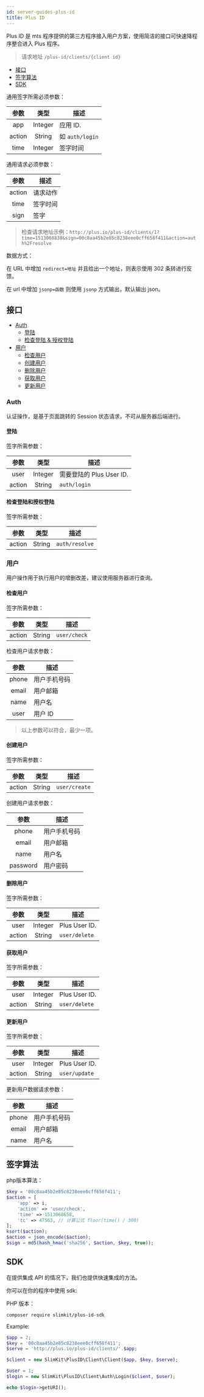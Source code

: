```yaml
---
id: server-guides-plus-id
title: Plus ID
---
```


Plus ID 是 mts 程序提供的第三方程序接入用户方案，使用简洁的接口可快速降程序整合进入 Plus 程序。

> 请求地址 `/plus-id/clients/{client id}`

- [接口](#api)
- [签字算法](#sign)
- [SDK](#sdk)

通用签字所需必须参数：

| 参数 | 类型 | 描述 |
|:----:|:----:|----|
| app | Integer | 应用 ID. |
| action | String | 如 `auth/login` |
| time | Integer | 签字时间 |

通用请求必须参数：

| 参数 | 描述 |
|:----:|----|
| action | 请求动作 |
| time | 签字时间 |
| sign | 签字 |

> 检查请求地址示例：`http://plus.io/plus-id/clients/1?time=1513068838&sign=00c8aa45b2e85c8238eee0cff658f411&action=auth%2Fresolve`

数据方式：

在 URL 中增加 `redirect=地址` 并且给出一个地址，则表示使用 302 条转进行反馈。

在 url 中增加 `jsonp=函数` 则使用 `jsonp` 方式输出，默认输出 json。

<a name="api"></a>
## 接口

- [Auth](#api-auth)
    - [登陆](#api-auth-login)
    - [检查登陆 & 授权登陆](#api-auth-resolve)
- [用户](#api-user)
    - [检查用户](#api-user-check)
    - [创建用户](#api-user-create)
    - [删除用户](#api-user-delete)
    - [获取用户](#api-user-show)
    - [更新用户](#api-user-update)

<a name="api-auth"></a>
### Auth

认证操作，是基于页面跳转的 Session 状态请求，不可从服务器后端进行。

<a name="api-auth-login"></a>
#### 登陆

签字所需参数：

| 参数 | 类型 | 描述 |
|:----:|:----:|----|
| user | Integer | 需要登陆的 Plus User ID. |
| action | String | `auth/login` |

<a name="api-auth-resolve"></a>
#### 检查登陆和授权登陆

签字所需参数：

| 参数 | 类型 | 描述 |
|:----:|:----:|----|
| action | String | `auth/resolve` |

<a name="api-user"></a>
### 用户

用户操作用于执行用户的增删改差，建议使用服务器进行查询。

<a name="api-user-check"></a>
#### 检查用户

签字所需参数：

| 参数 | 类型 | 描述 |
|:----:|:----:|----|
| action | String | `user/check` |

检查用户请求参数：

| 参数 | 描述 |
|:----:|----|
| phone | 用户手机号码 |
| email | 用户邮箱 |
| name | 用户名 |
| user | 用户 ID |

> 以上参数可以符合，最少一项。

<a name="api-user-create"></a>
#### 创建用户

签字所需参数：

| 参数 | 类型 | 描述 |
|:----:|:----:|----|
| action | String | `user/create` |

创建用户请求参数：

| 参数 | 描述 |
|:----:|----|
| phone | 用户手机号码 |
| email | 用户邮箱 |
| name | 用户名 |
| password | 用户密码 |

<a name="api-user-delete"></a>
#### 删除用户

签字所需参数：

| 参数 | 类型 | 描述 |
|:----:|:----:|----|
| user | Integer |  Plus User ID. |
| action | String | `user/delete` |

<a name="api-user-show"></a>
#### 获取用户

签字所需参数：

| 参数 | 类型 | 描述 |
|:----:|:----:|----|
| user | Integer |  Plus User ID. |
| action | String | `user/delete` |

<a name="api-user-update"></a>
#### 更新用户

签字所需参数：

| 参数 | 类型 | 描述 |
|:----:|:----:|----|
| user | Integer |  Plus User ID. |
| action | String | `user/update` |


更新用户数据请求参数：

| 参数 | 描述 |
|:----:|----|
| phone | 用户手机号码 |
| email | 用户邮箱 |
| name | 用户名 |

<a name="sign"></a>
## 签字算法

php版本算法：

```php
$key = '00c8aa45b2e85c8238eee0cff658f411';
$action = [
    'app' => i,
    'action' => 'user/check',
    'time' => 1513068658,
    'tc' => 47563, // 计算公式 floor(time() / 300)
];
ksort($action);
$action = json_encode($action);
$sign = md5(hash_hmac('sha256', $action, $key, true));
```

<a name="sdk"></a>
## SDK

在提供集成 API 的情况下，我们也提供快速集成的方法。

你可以在你的程序中使用 sdk:

PHP 版本：

```shell
composer require slimkit/plus-id-sdk
```

Example:

```php
$app = 2;
$key = '00c8aa45b2e85c8238eee0cff658f411';
$serve = 'http://plus.io/plus-id/clients/'.$app;

$client = new SlimKit\PlusID\Client\Client($app, $key, $serve);

$user = 1;
$login = new SlimKit\PlusID\Client\Auth\Login($client, $user);

echo $login->getURI();
```
